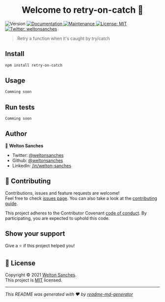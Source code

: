 <h1 align="center">Welcome to retry-on-catch 👋</h1>
<p>
  <img alt="Version" src="https://img.shields.io/badge/version-1.0.0-blue.svg?cacheSeconds=2592000" />
  <a href="https://github.com/weltonsanches/retry-on-catch#readme" target="_blank">
    <img alt="Documentation" src="https://img.shields.io/badge/documentation-yes-brightgreen.svg" />
  </a>
  <a href="https://github.com/weltonsanches/retry-on-catch/graphs/commit-activity" target="_blank">
    <img alt="Maintenance" src="https://img.shields.io/badge/Maintained%3F-yes-green.svg" />
  </a>
  <a href="https://github.com/weltonsanches/retry-on-catch/blob/main/LICENSE" target="_blank">
    <img alt="License: MIT" src="https://img.shields.io/github/license/weltonsanches/retry-on-catch" />
  </a>
  <a href="https://twitter.com/weltonsanches" target="_blank">
    <img alt="Twitter: weltonsanches" src="https://img.shields.io/twitter/follow/weltonsanches.svg?style=social" />
  </a>
</p>

> Retry a function when it's caught by try/catch


## Install

```sh
npm install retry-on-catch
```

## Usage

```sh
Comming soon
```

## Run tests

```sh
Comming soon
```

## Author

👤 **Welton Sanches**

* Twitter: [@weltonsanches](https://twitter.com/weltonsanches)
* Github: [@weltonsanches](https://github.com/weltonsanches)
* LinkedIn: [/in/welton-sanches](https://linkedin.com/in/welton-sanches/)

## 🤝 Contributing

Contributions, issues and feature requests are welcome!<br />Feel free to check [issues page](https://github.com/weltonsanches/retry-on-catch/issues). You can also take a look at the [contributing guide](https://github.com/weltonsanches/retry-on-catch/blob/main/CONTRIBUTING.md).

This project adheres to the Contributor Covenant [code of conduct](https://github.com/weltonsanches/retry-on-catch/blob/main/CODE_OF_CONDUCT.md). By participating, you are expected to uphold this code.

## Show your support

Give a ⭐️ if this project helped you!

## 📝 License

Copyright © 2021 [Welton Sanches](https://github.com/weltonsanches).<br />
This project is [MIT](https://github.com/weltonsanches/retry-on-catch/blob/main/LICENSE) licensed.

***
_This README was generated with ❤️ by [readme-md-generator](https://github.com/kefranabg/readme-md-generator)_
